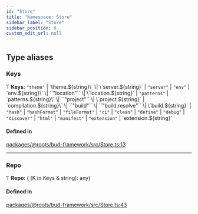 ```yaml
---
id: "Store"
title: "Namespace: Store"
sidebar_label: "Store"
sidebar_position: 0
custom_edit_url: null
---
```


## Type aliases

### Keys

Ƭ **Keys**: ``"theme"`` \| \`theme.${string}\` \| \`server.${string}\` \| ``"server"`` \| ``"env"`` \| \`env.${string}\` \| ``"location"`` \| \`location.${string}\` \| ``"patterns"`` \| \`patterns.${string}\` \| ``"project"`` \| \`project.${string}\` \| \`compilation.${string}\` \| ``"build"`` \| ``"build.resolve"`` \| \`build.${string}\` \| ``"hash"`` \| ``"hashFormat"`` \| ``"fileFormat"`` \| ``"ci"`` \| ``"clean"`` \| ``"define"`` \| ``"debug"`` \| ``"discover"`` \| ``"html"`` \| ``"manifest"`` \| ``"extension"`` \| \`extension.${string}\`

#### Defined in

[packages/@roots/bud-framework/src/Store.ts:13](https://github.com/roots/bud/blob/1a11bae56/packages/@roots/bud-framework/src/Store.ts#L13)

___

### Repo

Ƭ **Repo**: { [K in Keys & string]: any}

#### Defined in

[packages/@roots/bud-framework/src/Store.ts:43](https://github.com/roots/bud/blob/1a11bae56/packages/@roots/bud-framework/src/Store.ts#L43)

